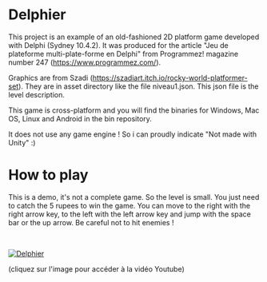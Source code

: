 # Delphier
  
 This project is an example of an old-fashioned 2D platform game developed with Delphi (Sydney 10.4.2). It was produced for the article "Jeu de plateforme
 multi-plate-forme en Delphi" from Programmez! magazine number 247 (https://www.programmez.com/).
 
 Graphics are from Szadi (https://szadiart.itch.io/rocky-world-platformer-set). They are in asset directory like the file niveau1.json. This json file is the level  description.
  
 This game is cross-platform and you will find the binaries for Windows, Mac OS, Linux and Android in the bin repository.
  
 It does not use any game engine ! So i can proudly indicate "Not made with Unity" :) 
 
# How to play
 This is a demo, it's not a complete game. So the level is small.
 You just need to catch the 5 rupees to win the game. You can move to the right with the right arrow key, to the left with the left arrow key and jump with the space bar or the up arrow. Be careful not to hit enemies !

 <br>
 
 [![Delphier](http://img.youtube.com/vi/tzEazG-MmzQ/0.jpg)](https://www.youtube.com/watch?v=tzEazG-MmzQ)

(cliquez sur l'image pour accéder à la vidéo Youtube)
